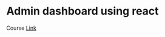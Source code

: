# Admin dashboard using react

Course [Link](https://github.com/adrianhajdin/project_syncfusion_dashboard/blob/main/package.json)
